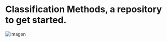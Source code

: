 # Classification Methods, a repository to get started.


![imagen](https://github.com/user-attachments/assets/21efec33-b362-4e84-9af9-00235dc9623f)
